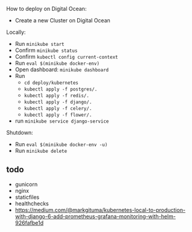 How to deploy on Digital Ocean:

* Create a new Cluster on Digital Ocean 


Locally:
* Run `minikube start` 
* Confirm `minikube status` 
* Confirm `kubectl config current-context` 
* Run `eval $(minikube docker-env)`
* Open dashboard: `minikube dashboard`
* Run
    * `cd deploy/kubernetes`
    * `kubectl apply -f postgres/.` 
    * `kubectl apply -f redis/.` 
    * `kubectl apply -f django/.` 
    * `kubectl apply -f celery/.` 
    * `kubectl apply -f flower/.`
* run `minikube service django-service`
    
Shutdown:
* Run `eval $(minikube docker-env -u)`
* Run `minikube delete`

## todo
* gunicorn
* nginx
* staticfiles
* healthchecks
* https://medium.com/@markgituma/kubernetes-local-to-production-with-django-6-add-prometheus-grafana-monitoring-with-helm-926fafbe1d
 
